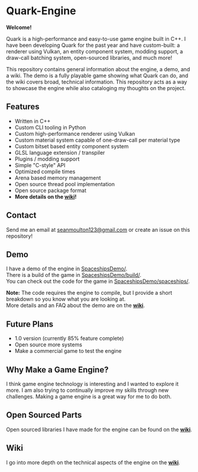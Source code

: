 # Quark-Engine
**Welcome!**

Quark is a high-performance and easy-to-use game engine built in C++. I have been developing Quark for the past year and have custom-built: a renderer using Vulkan, an entity component system, modding support, a draw-call batching system, open-sourced libraries, and much more!

This repository contains general information about the engine, a demo, and a wiki. The demo is a fully playable game showing what Quark can do, and the wiki covers broad, technical information. This repository acts as a way to showcase the engine while also cataloging my thoughts on the project.

## Features
- Written in C++
- Custom CLI tooling in Python
- Custom high-performance renderer using Vulkan
- Custom material system capable of one-draw-call per material type
- Custom bitset based entity component system
- GLSL language extension / transpiler
- Plugins / modding support
- Simple "C-style" API
- Optimized compile times
- Arena based memory management
- Open source thread pool implementation
- Open source package format
- **More details on the [wiki](https://github.com/WindowsVista42/Quark-Engine/wiki)!**

## Contact
Send me an email at seanmoulton123@gmail.com or create an issue on this repository!

## Demo
I have a demo of the engine in [SpaceshipsDemo/](SpaceshipsDemo/).  
There is a build of the game in [SpaceshipsDemo/build/](SpaceshipsDemo/build/).  
You can check out the code for the game in [SpaceshipsDemo/spaceships/](SpaceshipsDemo/spaceships/).  
<!-- TODO: Here is a **quick video** showing the demo in action: [LINK TO SOME VIDEO]() -->

**Note:** The code requires the engine to compile, but I provide a short breakdown so you know what you are looking at.  
More details and an FAQ about the demo are on the [**wiki**](https://github.com/WindowsVista42/Quark-Engine/wiki/Demo).

## Future Plans
- 1.0 version (currently 85% feature complete)
- Open source more systems
- Make a commercial game to test the engine

##  Why Make a Game Engine?
I think game engine technology is interesting and I wanted to explore it more. I am also trying to continually improve my skills through new challenges. Making a game engine is a great way for me to do both.

## Open Sourced Parts
Open sourced libraries I have made for the engine can be found on the [**wiki**](https://github.com/WindowsVista42/Quark-Engine/wiki/Open-Sourced-Libraries).

## Wiki
I go into more depth on the technical aspects of the engine on the [**wiki**](https://github.com/WindowsVista42/Quark-Engine/wiki).
